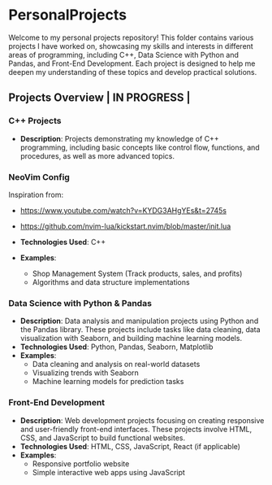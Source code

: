# PersonalProjects
Welcome to my personal projects repository! This folder contains various projects I have worked on, showcasing my skills and interests in different areas of programming, including C++, Data Science with Python and Pandas, and Front-End Development. Each project is designed to help me deepen my understanding of these topics and develop practical solutions.


## Projects Overview | IN PROGRESS |

### C++ Projects
- **Description**: Projects demonstrating my knowledge of C++ programming, including basic concepts like control flow, functions, and procedures, as well as more advanced topics.
### NeoVim Config
Inspiration from:
- https://www.youtube.com/watch?v=KYDG3AHgYEs&t=2745s
- https://github.com/nvim-lua/kickstart.nvim/blob/master/init.lua

- **Technologies Used**: C++
- **Examples**: 
  - Shop Management System (Track products, sales, and profits)
  - Algorithms and data structure implementations

### Data Science with Python & Pandas
- **Description**: Data analysis and manipulation projects using Python and the Pandas library. These projects include tasks like data cleaning, data visualization with Seaborn, and building machine learning models.
- **Technologies Used**: Python, Pandas, Seaborn, Matplotlib
- **Examples**: 
  - Data cleaning and analysis on real-world datasets
  - Visualizing trends with Seaborn
  - Machine learning models for prediction tasks

### Front-End Development
- **Description**: Web development projects focusing on creating responsive and user-friendly front-end interfaces. These projects involve HTML, CSS, and JavaScript to build functional websites.
- **Technologies Used**: HTML, CSS, JavaScript, React (if applicable)
- **Examples**:
  - Responsive portfolio website
  - Simple interactive web apps using JavaScript
